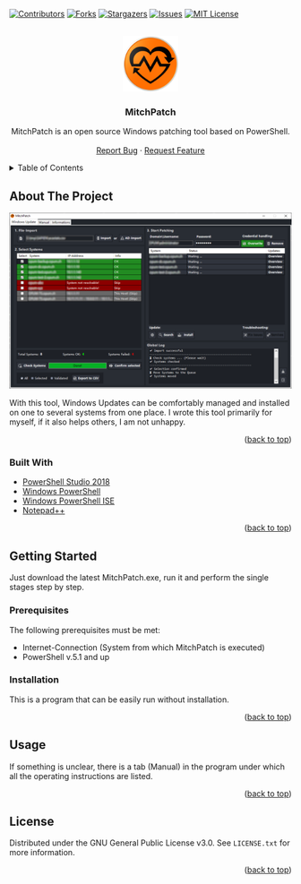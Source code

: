<div id="top"></div>
<!--
*** Thanks for checking out the Best-README-Template. If you have a suggestion
*** that would make this better, please fork the repo and create a pull request
*** or simply open an issue with the tag "enhancement".
*** Don't forget to give the project a star!
*** Thanks again! Now go create something AMAZING! :D
-->



<!-- PROJECT SHIELDS -->
<!--
*** I'm using markdown "reference style" links for readability.
*** Reference links are enclosed in brackets [ ] instead of parentheses ( ).
*** See the bottom of this document for the declaration of the reference variables
*** for contributors-url, forks-url, etc. This is an optional, concise syntax you may use.
*** https://www.markdownguide.org/basic-syntax/#reference-style-links
-->
[![Contributors][contributors-shield]][contributors-url]
[![Forks][forks-shield]][forks-url]
[![Stargazers][stars-shield]][stars-url]
[![Issues][issues-shield]][issues-url]
[![MIT License][license-shield]][license-url]



<!-- PROJECT LOGO -->
<br />
<div align="center">
  <a href="https://github.com/MitchPatch/MitchPatch/">
    <img src="/res/mitchpatch_logo.png" alt="Logo" width="100" height="100">
  </a>

<h3 align="center">MitchPatch</h3>

  <p align="center">
    MitchPatch is an open source Windows patching tool based on PowerShell.
    <br />
    <br />
    <a href="https://github.com/MitchPatch/MitchPatch/issues">Report Bug</a>
    ·
    <a href="https://github.com/MitchPatch/MitchPatch/pulls">Request Feature</a>
  </p>
</div>



<!-- TABLE OF CONTENTS -->
<details>
  <summary>Table of Contents</summary>
  <ol>
    <li>
      <a href="#about-the-project">About The Project</a>
      <ul>
        <li><a href="#built-with">Built With</a></li>
      </ul>
    </li>
    <li>
      <a href="#getting-started">Getting Started</a>
      <ul>
        <li><a href="#prerequisites">Prerequisites</a></li>
        <li><a href="#installation">Installation</a></li>
      </ul>
    </li>
    <li><a href="#usage">Usage</a></li>
    <li><a href="#license">License</a></li>
  </ol>
</details>



<!-- ABOUT THE PROJECT -->
## About The Project

[![Product Name Screen Shot][product-screenshot]](https://github.com/MitchPatch/MitchPatch/blob/main/res/MitchPatch_Main_Window.png)


With this tool, Windows Updates can be comfortably managed and installed on one to several systems from one place. 
I wrote this tool primarily for myself, if it also helps others, I am not unhappy.

<p align="right">(<a href="#top">back to top</a>)</p>


### Built With

* [PowerShell Studio 2018](https://www.sapien.com/software/powershell_studio)
* [Windows PowerShell](https://docs.microsoft.com/en-us/powershell/)
* [Windows PowerShell ISE](https://docs.microsoft.com/en-us/powershell/scripting/windows-powershell/ise/introducing-the-windows-powershell-ise?view=powershell-7.1)
* [Notepad++](https://notepad-plus-plus.org/)

<p align="right">(<a href="#top">back to top</a>)</p>



<!-- GETTING STARTED -->
## Getting Started

Just download the latest MitchPatch.exe, run it and perform the single stages step by step.

### Prerequisites

The following prerequisites must be met:
* Internet-Connection (System from which MitchPatch is executed)
* PowerShell v.5.1 and up


### Installation

This is a program that can be easily run without installation.

<p align="right">(<a href="#top">back to top</a>)</p>



<!-- USAGE EXAMPLES -->
## Usage

If something is unclear, there is a tab (Manual) in the program under which all the operating instructions are listed.


<p align="right">(<a href="#top">back to top</a>)</p>



<!-- LICENSE -->
## License

Distributed under the GNU General Public License v3.0. See `LICENSE.txt` for more information.

<p align="right">(<a href="#top">back to top</a>)</p>



<!-- MARKDOWN LINKS & IMAGES -->
<!-- https://www.markdownguide.org/basic-syntax/#reference-style-links -->
[contributors-shield]: https://img.shields.io/github/contributors/MitchPatch/MitchPatch.svg?style=for-the-badge
[contributors-url]: https://github.com/MitchPatch/MitchPatch/graphs/contributors
[forks-shield]: https://img.shields.io/github/forks/MitchPatch/MitchPatch.svg?style=for-the-badge
[forks-url]: https://github.com/MitchPatch/MitchPatch/network/members
[stars-shield]: https://img.shields.io/github/stars/MitchPatch/MitchPatch.svg?style=for-the-badge
[stars-url]: https://github.com/MitchPatch/MitchPatch/stargazers
[issues-shield]: https://img.shields.io/github/issues/MitchPatch/MitchPatch.svg?style=for-the-badge
[issues-url]: https://github.com/MitchPatch/MitchPatch/issues
[license-shield]: https://img.shields.io/github/license/MitchPatch/MitchPatch.svg?style=for-the-badge
[license-url]: https://github.com/MitchPatch/MitchPatch/blob/master/LICENSE.txt
[product-screenshot]: res/MitchPatch_Main_Window.png
